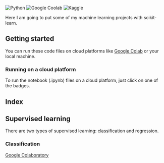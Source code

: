 ![Python](https://img.shields.io/badge/Python-3776AB?style=for-the-badge&logo=python&logoColor=white)
![Google Coolab](https://img.shields.io/badge/Colab-F9AB00?style=for-the-badge&logo=googlecolab&color=525252)
![Kaggle](https://img.shields.io/badge/Kaggle-20BEFF?style=for-the-badge&logo=Kaggle&logoColor=white)


Here I am going to put some of my machine learning projects with scikit-learn.

## Getting started

You can run these code files on cloud platforms like [Google Colab](https://colab.research.google.com/) or your local machine.

### ****Running on a cloud platform****

To run the notebook (.ipynb) files on a cloud platform, just click on one of the badges.

## Index

## Supervised learning

There are two types of supervised learning: classification and regression.

### Classification

[Google Colaboratory](https://colab.research.google.com/drive/1ksLzeQlEQI7Vuazqp2lPnGRAUa9vUA7C?usp=sharing)
